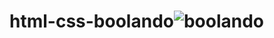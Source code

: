 # html-css-boolando![boolando](https://user-images.githubusercontent.com/108264579/221553878-2b8f0d8d-b323-409b-a86f-3ccf7c3b3358.png)
